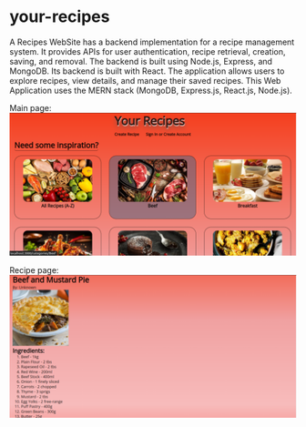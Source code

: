 # your-recipes

A Recipes WebSite has a backend implementation for a recipe management system. It provides APIs for user authentication, recipe retrieval, creation, saving, and removal. The backend is built using Node.js, Express, and MongoDB. Its backend is built with React. The application allows users to explore recipes, view details, and manage their saved recipes.
This Web Application uses the MERN stack (MongoDB, Express.js, React.js, Node.js).

Main page:
![Image of main page](images/MainPage.png)

Recipe page:
![Image of recipe page](images/RecipePage.png)